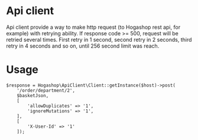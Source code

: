 # Api client

Api client provide a way to make http request (to Hogashop rest api, for example) with retrying ability.
If response code >= 500, request will be retried several times. 
First retry in 1 second, second retry in 2 seconds, third retry in 4 seconds and so on, until 256 second limit was reach.

# Usage

```
$response = Hogashop\ApiClient\Client::getInstance($host)->post(
    '/order/department/2',
    $basketJson,
    [
        'allowDuplicates' => '1',
        'ignoreMutations' => '1',
    ],
    [
        'X-User-Id' => '1'
    ]);
```
